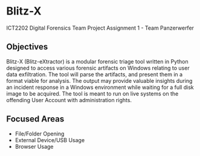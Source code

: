 # Blitz-X
ICT2202 Digital Forensics Team Project Assignment 1 - Team Panzerwerfer

## Objectives
Blitz-X (Blitz-eXtractor) is a modular forensic triage tool written in Python designed to access various forensic artifacts on Windows relating to user data exfiltration. The tool will parse the artifacts, and present them in a format viable for analysis. The output may provide valuable insights during an incident response in a Windows environment while waiting for a full disk image to be acquired. The tool is meant to run on live systems on the offending User Account with administration rights.

## Focused Areas
* File/Folder Opening
* External Device/USB Usage
* Browser Usage
